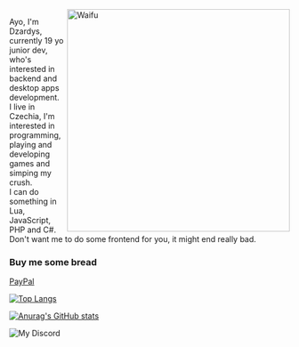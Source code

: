 <img align="right" alt="Waifu" width="400" src="https://c.tenor.com/l7PZ-vCq4FsAAAAC/rias-gremory-highschool-dxd.gif">

Ayo, I'm Dzardys, currently 19 yo junior dev, who's interested in backend and desktop apps development.<br>
I live in Czechia, I'm interested in programming, playing and developing games and simping my crush.<br>
I can do something in Lua, JavaScript, PHP and C#. Don't want me to do some frontend for you, it might end really bad.<br>
                                                                                                      
<h3>Buy me some bread</h3>
<a href="https://paypal.me/dzardysdev" target="blank">PayPal</a>
<br>
                                                                                                      
[![Top Langs](https://github-readme-stats.vercel.app/api/top-langs/?username=Dzardys&layout=compact)](https://github.com/anuraghazra/github-readme-stats)

[![Anurag's GitHub stats](https://github-readme-stats.vercel.app/api?username=Dzardys&theme=dark)](https://github.com/anuraghazra/github-readme-stats)

![My Discord](https://discord-readme-badge.vercel.app/api?id=523468146183634971)
